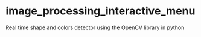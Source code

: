 # image_processing_interactive_menu
Real time shape and colors detector using the OpenCV library in python
